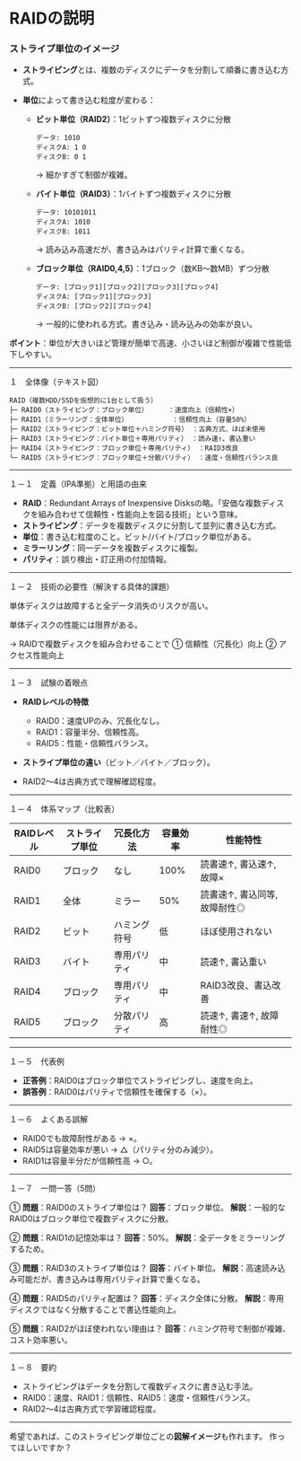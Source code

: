# RAIDの説明

### ストライプ単位のイメージ

* **ストライピング**とは、複数のディスクにデータを分割して順番に書き込む方式。
* **単位**によって書き込む粒度が変わる：

  * **ビット単位（RAID2）**：1ビットずつ複数ディスクに分散

    ```
    データ: 1010
    ディスクA: 1 0
    ディスクB: 0 1
    ```

    → 細かすぎて制御が複雑。

  * **バイト単位（RAID3）**：1バイトずつ複数ディスクに分散

    ```
    データ: 10101011
    ディスクA: 1010
    ディスクB: 1011
    ```

    → 読み込み高速だが、書き込みはパリティ計算で重くなる。

  * **ブロック単位（RAID0,4,5）**：1ブロック（数KB～数MB）ずつ分散

    ```
    データ: [ブロック1][ブロック2][ブロック3][ブロック4]
    ディスクA: [ブロック1][ブロック3]
    ディスクB: [ブロック2][ブロック4]
    ```

    → 一般的に使われる方式。書き込み・読み込みの効率が良い。

**ポイント**：単位が大きいほど管理が簡単で高速、小さいほど制御が複雑で性能低下しやすい。

---

１　全体像（テキスト図）

```
RAID（複数HDD/SSDを仮想的に1台として扱う）
├─ RAID0（ストライピング：ブロック単位）     ：速度向上（信頼性×）
├─ RAID1（ミラーリング：全体単位）           ：信頼性向上（容量50%）
├─ RAID2（ストライピング：ビット単位＋ハミング符号） ：古典方式、ほぼ未使用
├─ RAID3（ストライピング：バイト単位＋専用パリティ） ：読み速↑、書込重い
├─ RAID4（ストライピング：ブロック単位＋専用パリティ） ：RAID3改良
└─ RAID5（ストライピング：ブロック単位＋分散パリティ） ：速度・信頼性バランス良
```

---

１－１　定義（IPA準拠）と用語の由来

* **RAID**：Redundant Arrays of Inexpensive Disksの略。「安価な複数ディスクを組み合わせて信頼性・性能向上を図る技術」という意味。
* **ストライピング**：データを複数ディスクに分割して並列に書き込む方式。
* **単位**：書き込む粒度のこと。ビット/バイト/ブロック単位がある。
* **ミラーリング**：同一データを複数ディスクに複製。
* **パリティ**：誤り検出・訂正用の付加情報。

---

１－２　技術の必要性（解決する具体的課題）

単体ディスクは故障すると全データ消失のリスクが高い。

単体ディスクの性能には限界がある。

→ RAIDで複数ディスクを組み合わせることで
① 信頼性（冗長化）向上
② アクセス性能向上

---

１－３　試験の着眼点

* **RAIDレベルの特徴**

  * RAID0：速度UPのみ、冗長化なし。
  * RAID1：容量半分、信頼性高。
  * RAID5：性能・信頼性バランス。

* **ストライプ単位の違い**（ビット／バイト／ブロック）。
* RAID2～4は古典方式で理解確認程度。

---

１－４　体系マップ（比較表）

| RAIDレベル | ストライプ単位 | 冗長化方法  | 容量効率 | 性能特性              |
| ------- | ------- | ------ | ---- | ----------------- |
| RAID0   | ブロック    | なし     | 100% | 読書速↑, 書込速↑, 故障×   |
| RAID1   | 全体      | ミラー    | 50%  | 読書速↑, 書込同等, 故障耐性◎ |
| RAID2   | ビット     | ハミング符号 | 低    | ほぼ使用されない          |
| RAID3   | バイト     | 専用パリティ | 中    | 読速↑, 書込重い         |
| RAID4   | ブロック    | 専用パリティ | 中    | RAID3改良、書込改善      |
| RAID5   | ブロック    | 分散パリティ | 高    | 読速↑, 書速↑, 故障耐性◎   |

---

１－５　代表例

* **正答例**：RAID0はブロック単位でストライピングし、速度を向上。
* **誤答例**：RAID0はパリティで信頼性を確保する（×）。

---

１－６　よくある誤解

* RAID0でも故障耐性がある → ×。
* RAID5は容量効率が悪い → △（パリティ分のみ減少）。
* RAID1は容量半分だが信頼性高 → ○。

---

１－７　一問一答（5問）

① **問題**：RAID0のストライプ単位は？
**回答**：ブロック単位。
**解説**：一般的なRAID0はブロック単位で複数ディスクに分散。

② **問題**：RAID1の記憶効率は？
**回答**：50%。
**解説**：全データをミラーリングするため。

③ **問題**：RAID3のストライプ単位は？
**回答**：バイト単位。
**解説**：高速読み込み可能だが、書き込みは専用パリティ計算で重くなる。

④ **問題**：RAID5のパリティ配置は？
**回答**：ディスク全体に分散。
**解説**：専用ディスクではなく分散することで書込性能向上。

⑤ **問題**：RAID2がほぼ使われない理由は？
**回答**：ハミング符号で制御が複雑、コスト効率悪い。

---

１－８　要約

* ストライピングはデータを分割して複数ディスクに書き込む手法。
* RAID0：速度、RAID1：信頼性、RAID5：速度・信頼性バランス。
* RAID2～4は古典方式で学習確認程度。

---

希望であれば、このストライピング単位ごとの**図解イメージ**も作れます。
作ってほしいですか？
